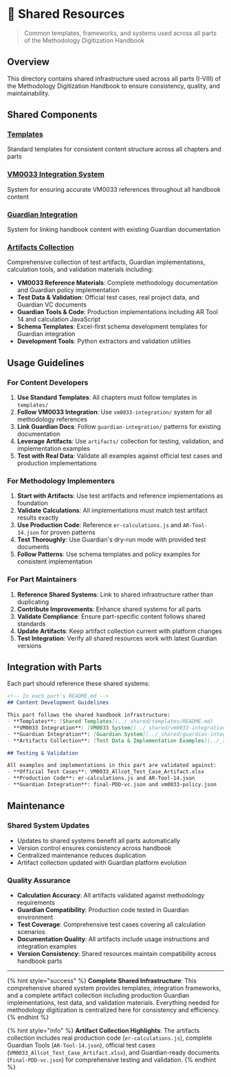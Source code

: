 # 🔧 Shared Resources

> Common templates, frameworks, and systems used across all parts of the Methodology Digitization Handbook

## Overview

This directory contains shared infrastructure used across all parts (I-VIII) of the Methodology Digitization Handbook to ensure consistency, quality, and maintainability.

## Shared Components

### [Templates](templates/)

Standard templates for consistent content structure across all chapters and parts

### [VM0033 Integration System](vm0033-integration/)

System for ensuring accurate VM0033 references throughout all handbook content

### [Guardian Integration](guardian-integration/)

System for linking handbook content with existing Guardian documentation

### [Artifacts Collection](artifacts/)

Comprehensive collection of test artifacts, Guardian implementations, calculation tools, and validation materials including:
- **VM0033 Reference Materials**: Complete methodology documentation and Guardian policy implementation
- **Test Data & Validation**: Official test cases, real project data, and Guardian VC documents  
- **Guardian Tools & Code**: Production implementations including AR Tool 14 and calculation JavaScript
- **Schema Templates**: Excel-first schema development templates for Guardian integration
- **Development Tools**: Python extractors and validation utilities

## Usage Guidelines

### For Content Developers

1. **Use Standard Templates**: All chapters must follow templates in `templates/`
2. **Follow VM0033 Integration**: Use `vm0033-integration/` system for all methodology references
3. **Link Guardian Docs**: Follow `guardian-integration/` patterns for existing documentation
4. **Leverage Artifacts**: Use `artifacts/` collection for testing, validation, and implementation examples
5. **Test with Real Data**: Validate all examples against official test cases and production implementations

### For Methodology Implementers

1. **Start with Artifacts**: Use test artifacts and reference implementations as foundation
2. **Validate Calculations**: All implementations must match test artifact results exactly
3. **Use Production Code**: Reference `er-calculations.js` and `AR-Tool-14.json` for proven patterns
4. **Test Thoroughly**: Use Guardian's dry-run mode with provided test documents
5. **Follow Patterns**: Use schema templates and policy examples for consistent implementation

### For Part Maintainers

1. **Reference Shared Systems**: Link to shared infrastructure rather than duplicating
2. **Contribute Improvements**: Enhance shared systems for all parts
3. **Validate Compliance**: Ensure part-specific content follows shared standards
4. **Update Artifacts**: Keep artifact collection current with platform changes
5. **Test Integration**: Verify all shared resources work with latest Guardian versions

## Integration with Parts

Each part should reference these shared systems:

```markdown
<!-- In each part's README.md -->
## Content Development Guidelines

This part follows the shared handbook infrastructure:
- **Templates**: [Shared Templates](../_shared/templates/README.md)
- **VM0033 Integration**: [VM0033 System](../_shared/vm0033-integration/README.md)
- **Guardian Integration**: [Guardian System](../_shared/guardian-integration/README.md)
- **Artifacts Collection**: [Test Data & Implementation Examples](../_shared/artifacts/README.md)

## Testing & Validation

All examples and implementations in this part are validated against:
- **Official Test Cases**: VM0033_Allcot_Test_Case_Artifact.xlsx
- **Production Code**: er-calculations.js and AR-Tool-14.json
- **Guardian Integration**: final-PDD-vc.json and vm0033-policy.json
```

## Maintenance

### Shared System Updates

* Updates to shared systems benefit all parts automatically
* Version control ensures consistency across handbook
* Centralized maintenance reduces duplication
* Artifact collection updated with Guardian platform evolution

### Quality Assurance

* **Calculation Accuracy**: All artifacts validated against methodology requirements
* **Guardian Compatibility**: Production code tested in Guardian environment  
* **Test Coverage**: Comprehensive test cases covering all calculation scenarios
* **Documentation Quality**: All artifacts include usage instructions and integration examples
* **Version Consistency**: Shared resources maintain compatibility across handbook parts

***

{% hint style="success" %}
**Complete Shared Infrastructure**: This comprehensive shared system provides templates, integration frameworks, and a complete artifact collection including production Guardian implementations, test data, and validation materials. Everything needed for methodology digitization is centralized here for consistency and efficiency.
{% endhint %}

{% hint style="info" %}
**Artifact Collection Highlights**: The artifacts collection includes real production code (`er-calculations.js`), complete Guardian Tools (`AR-Tool-14.json`), official test cases (`VM0033_Allcot_Test_Case_Artifact.xlsx`), and Guardian-ready documents (`final-PDD-vc.json`) for comprehensive testing and validation.
{% endhint %}
